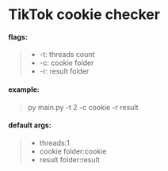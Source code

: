 # TikTok cookie checker

#### flags:
> * -t: threads count
> * -c: cookie folder
> * -r: result folder

#### example:

> py main.py -t 2 -c cookie -r result

#### default args:
> * threads:1
> * cookie folder:cookie
> * result folder:result
